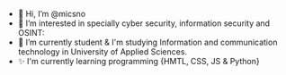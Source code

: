 - 👋 Hi, I’m @micsno
- 👀 I’m interested in specially cyber security, information security and OSINT:
- 🌱 I’m currently student & I'm studying Information and communication technology in University of Applied Sciences.
- ✨ I'm currently learning programming {HMTL, CSS, JS & Python}

<!---
micsno/micsno is a ✨ special ✨ repository because its `README.md` (this file) appears on your GitHub profile.
You can click the Preview link to take a look at your changes.
--->
